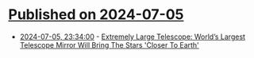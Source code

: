 # [Published on 2024-07-05](index.md)

* [2024-07-05, 23:34:00](https://soylentnews.org/article.pl?sid=24/07/04/0547232&from=rss) - [Extremely Large Telescope: World’s Largest Telescope Mirror Will Bring The Stars 'Closer To Earth'](https://soylentnews.org/article.pl?sid=24/07/04/0547232&from=rss)
